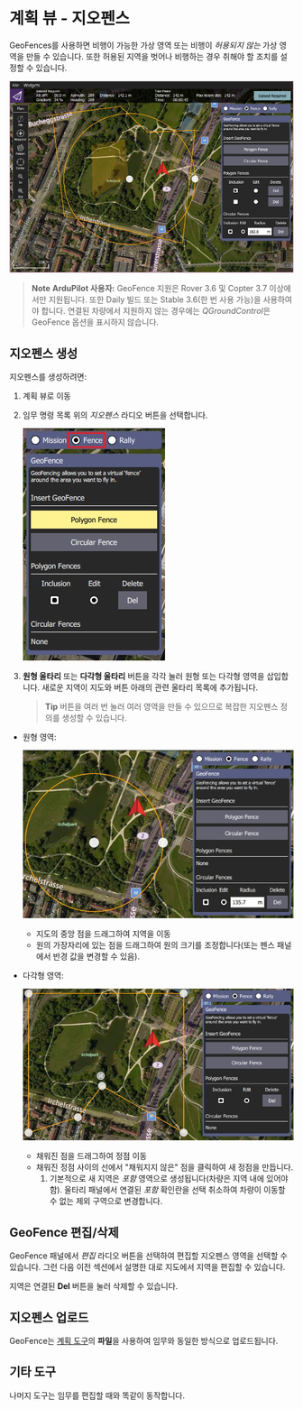 # 계획 뷰 - 지오펜스

GeoFences를 사용하면 비행이 가능한 가상 영역 또는 비행이 *허용되지 않는* 가상 영역을 만들 수 있습니다. 또한 허용된 지역을 벗어나 비행하는 경우 취해야 할 조치를 설정할 수 있습니다.

![지오펜스 개요](../../assets/plan/geofence/geofence_overview.jpg)

> **Note** **ArduPilot 사용자:** GeoFence 지원은 Rover 3.6 및 Copter 3.7 이상에서만 지원됩니다. 또한 Daily 빌드 또는 Stable 3.6(한 번 사용 가능)을 사용하여야 합니다. 연결된 차량에서 지원하지 않는 경우에는 *QGroundControl*은 GeoFence 옵션을 표시하지 않습니다.

## 지오펜스 생성

지오펜스를 생성하려면:

1. 계획 뷰로 이동
2. 임무 명령 목록 위의 *지오펜스* 라디오 버튼을 선택합니다.
    
    ![지오펜스 선택 라디오 버튼](../../assets/plan/geofence/geofence_select.jpg)

3. **원형 울타리** 또는 **다각형 울타리** 버튼을 각각 눌러 원형 또는 다각형 영역을 삽입합니다. 새로운 지역이 지도와 버튼 아래의 관련 울타리 목록에 추가됩니다.
    
    > **Tip** 버튼을 여러 번 눌러 여러 영역을 만들 수 있으므로 복잡한 지오펜스 정의를 생성할 수 있습니다.

- 원형 영역:
    
    ![원형 지오펜스](../../assets/plan/geofence/geofence_circular.jpg)
    
    - 지도의 중앙 점을 드래그하여 지역을 이동
    - 원의 가장자리에 있는 점을 드래그하여 원의 크기를 조정합니다(또는 펜스 패널에서 반경 값을 변경할 수 있음).

- 다각형 영역:
    
    ![Polygon Geofence](../../assets/plan/geofence/geofence_polygon.jpg)
    
    - 채워진 점을 드래그하여 정점 이동
    - 채워진 정점 사이의 선에서 "채워지지 않은" 점을 클릭하여 새 정점을 만듭니다. 
        1. 기본적으로 새 지역은 *포함* 영역으로 생성됩니다(차량은 지역 내에 있어야 함). 울타리 패널에서 연결된 *포함* 확인란을 선택 취소하여 차량이 이동할 수 없는 제외 구역으로 변경합니다.

## GeoFence 편집/삭제

GeoFence 패널에서 *편집* 라디오 버튼을 선택하여 편집할 지오펜스 영역을 선택할 수 있습니다. 그런 다음 이전 섹션에서 설명한 대로 지도에서 지역을 편집할 수 있습니다.

지역은 연결된 **Del** 버튼을 눌러 삭제할 수 있습니다.

## 지오펜스 업로드

GeoFence는 [계획 도구](../PlanView/PlanView.md)의 **파일**을 사용하여 임무와 동일한 방식으로 업로드됩니다.

## 기타 도구

나머지 도구는 임무를 편집할 때와 똑같이 동작합니다.
